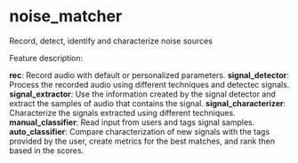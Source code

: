 # noise_matcher
 Record, detect, identify and characterize noise sources
 
 Feature description:
 
**rec**: Record audio with default or personalized parameters.
**signal_detector**: Process the recorded audio using different techniques and detectec signals.
**signal_extractor**: Use the information created by the signal detector and extract the samples of audio that contains the signal.
**signal_characterizer**: Characterize the signals extracted using different techniques.
**manual_classifier**: Read input from users and tags signal samples.
**auto_classifier**: Compare characterization of new signals with the tags provided by the user, create metrics for the best matches, and rank then based in the scores.
